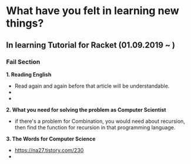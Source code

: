 # What have you felt in learning new things?

## In learning Tutorial for Racket (01.09.2019 ~ )

### Fail Section

__1. Reading English__

- Read again and again before that article will be understandable.
- 
-

__2. What you need for solving the problem as Computer Scientist__

- if there's a problem for Combination, you would need about recursion, then find the function for recursion in that programming language.

__3. The Words for Computer Science__

- https://na27.tistory.com/230
- 
